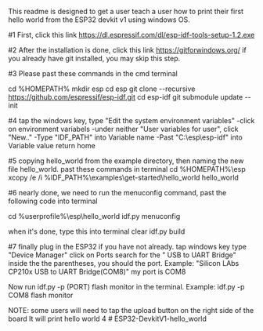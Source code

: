 This readme is designed to get a user teach a user how to print their first hello world from the ESP32 devkit v1 using windows OS.

#1 First, click this link https://dl.espressif.com/dl/esp-idf-tools-setup-1.2.exe

#2 After the installation is done, click this link https://gitforwindows.org/
    if you already have git installed, you may skip this step.

#3 Please past these commands in the cmd terminal

cd %HOMEPATH%
mkdir esp
cd esp
git clone --recursive https://github.com/espressif/esp-idf.git
cd esp-idf
git submodule update --init

#4 tap the windows key, type "Edit the system environment variables"
-click on environment variabels
    -under neither "User variables for user", click "New.."
        -Type "IDF_PATH" into Variable name
        -Past "C:\esp\esp-idf" into Variable value
return home

#5 copying hello_world from the example directory, then naming the new file hello_world. past these commands in terminal
cd %HOMEPATH%\esp
xcopy /e /i %IDF_PATH%\examples\get-started\hello_world hello_world

#6 nearly done, we need to run the menuconfig command, past the following code into terminal

cd %userprofile%\esp\hello_world
idf.py menuconfig

when it's done, type this into terminal
clear
idf.py build

#7 finally plug in the ESP32 if you have not already. 
tap windows key
type "Device Manager"
click on Ports
search for the " USB to UART Bridge"
inside the the parentheses, you should the port. Example: "Silicon LAbs CP210x USB to UART Bridge(COM8)"
my port is COM8

Now run idf.py -p (PORT) flash monitor in the terminal.
Example: idf.py -p COM8 flash monitor

NOTE: some users will need to tap the upload button on the right side of the board
It will print hello world 4 #   E S P 3 2 - D e v k i t V 1 - h e l l o _ w o r l d  
 